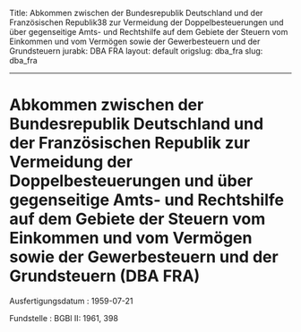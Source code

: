 Title: Abkommen zwischen der Bundesrepublik Deutschland und der Französischen Republik38
  zur Vermeidung der Doppelbesteuerungen und über gegenseitige Amts- und Rechtshilfe
  auf dem Gebiete der Steuern vom Einkommen und vom Vermögen sowie der Gewerbesteuern
  und der Grundsteuern
jurabk: DBA FRA
layout: default
origslug: dba_fra
slug: dba_fra

---

# Abkommen zwischen der Bundesrepublik Deutschland und der Französischen Republik zur Vermeidung der Doppelbesteuerungen und über gegenseitige Amts- und Rechtshilfe auf dem Gebiete der Steuern vom Einkommen und vom Vermögen sowie der Gewerbesteuern und der Grundsteuern (DBA FRA)

Ausfertigungsdatum
:   1959-07-21

Fundstelle
:   BGBl II: 1961, 398

